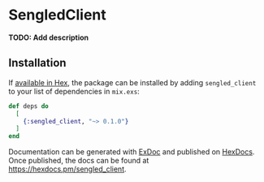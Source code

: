 # SengledClient

**TODO: Add description**

## Installation

If [available in Hex](https://hex.pm/docs/publish), the package can be installed
by adding `sengled_client` to your list of dependencies in `mix.exs`:

```elixir
def deps do
  [
    {:sengled_client, "~> 0.1.0"}
  ]
end
```

Documentation can be generated with [ExDoc](https://github.com/elixir-lang/ex_doc)
and published on [HexDocs](https://hexdocs.pm). Once published, the docs can
be found at <https://hexdocs.pm/sengled_client>.

